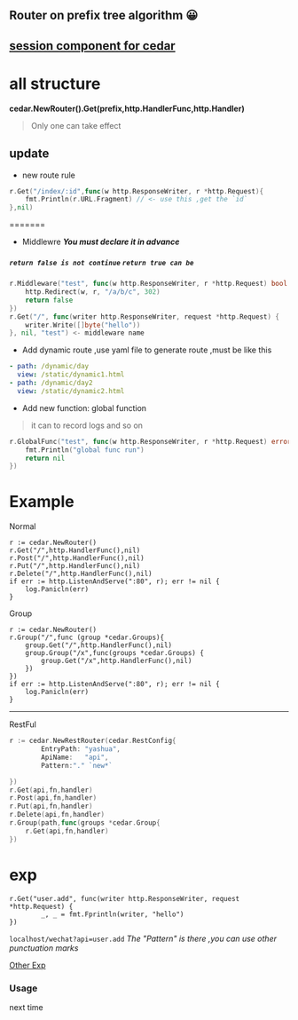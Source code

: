 Router on prefix tree algorithm 😀  
---
[session component for cedar](https://github.com/tungyao/cedar-session)
---
# all structure
**cedar.NewRouter().Get(prefix,http.HandlerFunc,http.Handler)**
> Only one can take effect
## update
* new route rule
```go
r.Get("/index/:id",func(w http.ResponseWriter, r *http.Request){
    fmt.Println(r.URL.Fragment) // <- use this ,get the `id`
},nil)
```
=======
* Middlewre
***You must declare it in advance***

##### `return false is not continue` `return true can be`
```go
r.Middleware("test", func(w http.ResponseWriter, r *http.Request) bool {
	http.Redirect(w, r, "/a/b/c", 302)
	return false
})
r.Get("/", func(writer http.ResponseWriter, request *http.Request) {
	writer.Write([]byte("hello"))
}, nil, "test") <- middleware name
```
* Add dynamic route ,use yaml file to generate route ,must be like this
```yaml
- path: /dynamic/day
  view: /static/dynamic1.html
- path: /dynamic/day2
  view: /static/dynamic2.html
```
* Add new function: global function
>  it can to record logs and so on
```go
r.GlobalFunc("test", func(w http.ResponseWriter, r *http.Request) error {
	fmt.Println("global func run")
	return nil
})
````
# Example
Normal
```
r := cedar.NewRouter()
r.Get("/",http.HandlerFunc(),nil)
r.Post("/",http.HandlerFunc(),nil)
r.Put("/",http.HandlerFunc(),nil)
r.Delete("/",http.HandlerFunc(),nil)
if err := http.ListenAndServe(":80", r); err != nil {
	log.Panicln(err)
}
```
Group
```
r := cedar.NewRouter()
r.Group("/",func (group *cedar.Groups){
    group.Get("/",http.HandlerFunc(),nil)
    group.Group("/x",func(groups *cedar.Groups) {
        group.Get("/x",http.HandlerFunc(),nil)
    })
})
if err := http.ListenAndServe(":80", r); err != nil {
	log.Panicln(err)
}
```
---
RestFul 
```go
r := cedar.NewRestRouter(cedar.RestConfig{
		EntryPath: "yashua",
		ApiName:   "api",
        Pattern:"." `new*`

})
r.Get(api,fn,handler)
r.Post(api,fn,handler)
r.Put(api,fn,handler)
r.Delete(api,fn,handler)
r.Group(path,func(groups *cedar.Group{
    r.Get(api,fn,handler)
})
```
# exp
```
r.Get("user.add", func(writer http.ResponseWriter, request *http.Request) {
 		_, _ = fmt.Fprintln(writer, "hello")
})
```
`localhost/wechat?api=user.add`  *The "Pattern" is there ,you can use other  punctuation marks*

[Other Exp](https://github.com/tungyao/cedar/blob/master/test/route_test.go)

### Usage
next time
